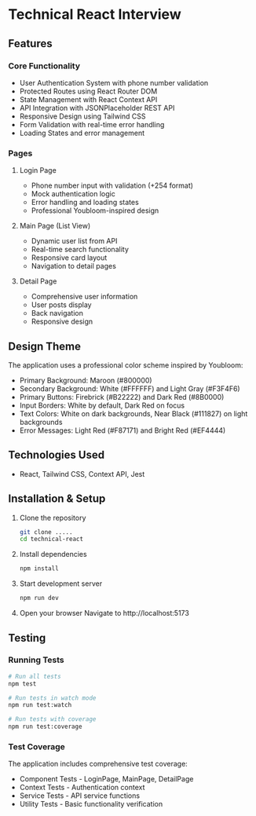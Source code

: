 # Technical React Interview

## Features

### Core Functionality
- User Authentication System with phone number validation
- Protected Routes using React Router DOM
- State Management with React Context API
- API Integration with JSONPlaceholder REST API
- Responsive Design using Tailwind CSS
- Form Validation with real-time error handling
- Loading States and error management

### Pages
1. Login Page
   - Phone number input with validation (+254 format)
   - Mock authentication logic
   - Error handling and loading states
   - Professional Youbloom-inspired design

2. Main Page (List View)
   - Dynamic user list from API
   - Real-time search functionality
   - Responsive card layout
   - Navigation to detail pages

3. Detail Page
   - Comprehensive user information
   - User posts display
   - Back navigation
   - Responsive design

## Design Theme

The application uses a professional color scheme inspired by Youbloom:
- Primary Background: Maroon (#800000)
- Secondary Background: White (#FFFFFF) and Light Gray (#F3F4F6)
- Primary Buttons: Firebrick (#B22222) and Dark Red (#8B0000)
- Input Borders: White by default, Dark Red on focus
- Text Colors: White on dark backgrounds, Near Black (#111827) on light backgrounds
- Error Messages: Light Red (#F87171) and Bright Red (#EF4444)

## Technologies Used

- React, Tailwind CSS, Context API, Jest

## Installation & Setup

1. Clone the repository
   ```bash
   git clone .....
   cd technical-react
   ```

2. Install dependencies
   ```bash
   npm install
   ```

3. Start development server
   ```bash
   npm run dev
   ```

4. Open your browser
   Navigate to http://localhost:5173

## Testing

### Running Tests
```bash
# Run all tests
npm test

# Run tests in watch mode
npm run test:watch

# Run tests with coverage
npm run test:coverage
```

### Test Coverage
The application includes comprehensive test coverage:
- Component Tests - LoginPage, MainPage, DetailPage
- Context Tests - Authentication context
- Service Tests - API service functions
- Utility Tests - Basic functionality verification

